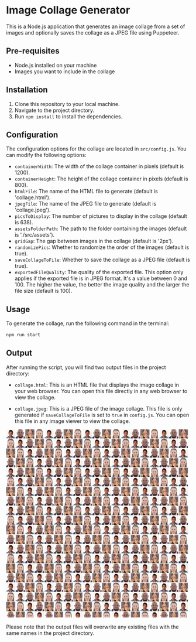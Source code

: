 # Image Collage Generator

This is a Node.js application that generates an image collage from a set of images and optionally saves the collage as a JPEG file using Puppeteer.

## Pre-requisites

- Node.js installed on your machine
- Images you want to include in the collage

## Installation

1. Clone this repository to your local machine.
2. Navigate to the project directory.
3. Run `npm install` to install the dependencies.

## Configuration

The configuration options for the collage are located in `src/config.js`. You can modify the following options:

- `containerWidth`: The width of the collage container in pixels (default is 1200).
- `containerHeight`: The height of the collage container in pixels (default is 800).
- `htmlFile`: The name of the HTML file to generate (default is 'collage.html').
- `jpegFile`: The name of the JPEG file to generate (default is 'collage.jpeg').
- `picsToDisplay`: The number of pictures to display in the collage (default is 638).
- `assetsFolderPath`: The path to the folder containing the images (default is './src/assets').
- `gridGap`: The gap between images in the collage (default is '2px').
- `randomizePics`: Whether to randomize the order of the images (default is true).
- `saveCollageToFile`: Whether to save the collage as a JPEG file (default is true).
- `exportedFileQuality`: The quality of the exported file. This option only applies if the exported file is in JPEG format. It's a value between 0 and 100. The higher the value, the better the image quality and the larger the file size (default is 100).

## Usage

To generate the collage, run the following command in the terminal:

```bash
npm run start
```

## Output

After running the script, you will find two output files in the project directory:

- `collage.html`: This is an HTML file that displays the image collage in your web browser. You can open this file directly in any web browser to view the collage.

- `collage.jpeg`: This is a JPEG file of the image collage. This file is only generated if `saveCollageToFile` is set to `true` in `config.js`. You can open this file in any image viewer to view the collage.

![Collage Image](collage.jpeg)

Please note that the output files will overwrite any existing files with the same names in the project directory.